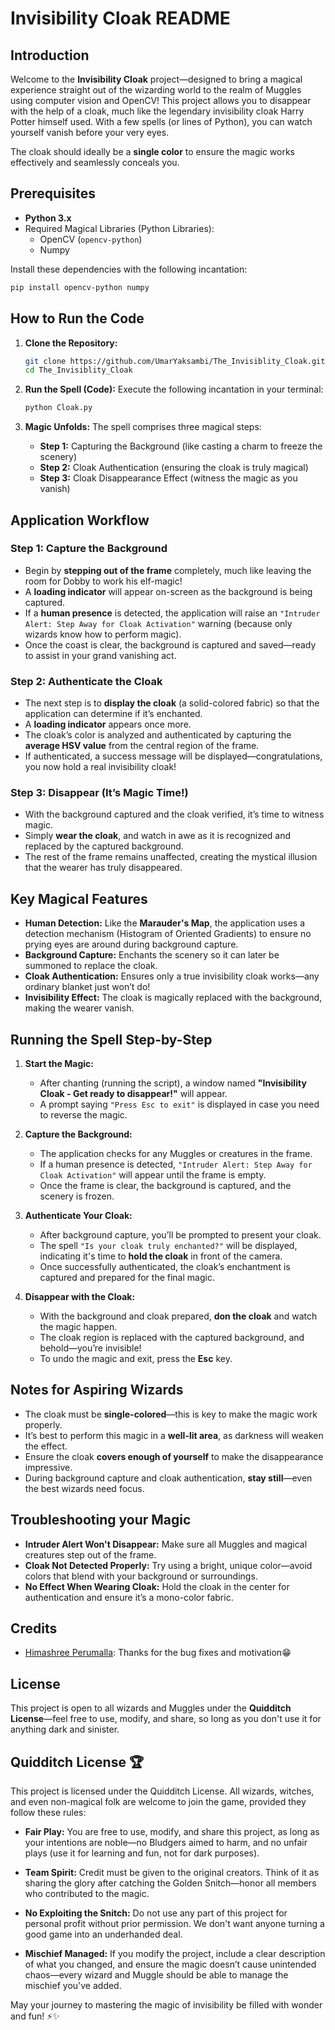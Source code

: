 # Invisibility Cloak README

## Introduction
Welcome to the **Invisibility Cloak** project—designed to bring a magical experience straight out of the wizarding world to the realm of Muggles using computer vision and OpenCV! This project allows you to disappear with the help of a cloak, much like the legendary invisibility cloak Harry Potter himself used. With a few spells (or lines of Python), you can watch yourself vanish before your very eyes.

The cloak should ideally be a **single color** to ensure the magic works effectively and seamlessly conceals you.

## Prerequisites

- **Python 3.x**
- Required Magical Libraries (Python Libraries):
  - OpenCV (`opencv-python`)
  - Numpy

Install these dependencies with the following incantation:

```sh
pip install opencv-python numpy
```

## How to Run the Code

1. **Clone the Repository:**
   ```sh
   git clone https://github.com/UmarYaksambi/The_Invisiblity_Cloak.git
   cd The_Invisiblity_Cloak
   ```

2. **Run the Spell (Code):**
   Execute the following incantation in your terminal:
   ```sh
   python Cloak.py
   ```

3. **Magic Unfolds:**
   The spell comprises three magical steps:
   - **Step 1:** Capturing the Background (like casting a charm to freeze the scenery)
   - **Step 2:** Cloak Authentication (ensuring the cloak is truly magical)
   - **Step 3:** Cloak Disappearance Effect (witness the magic as you vanish)

## Application Workflow

### Step 1: Capture the Background
- Begin by **stepping out of the frame** completely, much like leaving the room for Dobby to work his elf-magic!
- A **loading indicator** will appear on-screen as the background is being captured.
- If a **human presence** is detected, the application will raise an `"Intruder Alert: Step Away for Cloak Activation"` warning (because only wizards know how to perform magic).
- Once the coast is clear, the background is captured and saved—ready to assist in your grand vanishing act.

### Step 2: Authenticate the Cloak
- The next step is to **display the cloak** (a solid-colored fabric) so that the application can determine if it’s enchanted.
- A **loading indicator** appears once more.
- The cloak’s color is analyzed and authenticated by capturing the **average HSV value** from the central region of the frame. 
- If authenticated, a success message will be displayed—congratulations, you now hold a real invisibility cloak!

### Step 3: Disappear (It’s Magic Time!)
- With the background captured and the cloak verified, it’s time to witness magic.
- Simply **wear the cloak**, and watch in awe as it is recognized and replaced by the captured background.
- The rest of the frame remains unaffected, creating the mystical illusion that the wearer has truly disappeared.

## Key Magical Features
- **Human Detection:** Like the **Marauder's Map**, the application uses a detection mechanism (Histogram of Oriented Gradients) to ensure no prying eyes are around during background capture.
- **Background Capture:** Enchants the scenery so it can later be summoned to replace the cloak.
- **Cloak Authentication:** Ensures only a true invisibility cloak works—any ordinary blanket just won’t do!
- **Invisibility Effect:** The cloak is magically replaced with the background, making the wearer vanish.

## Running the Spell Step-by-Step

1. **Start the Magic:**
   - After chanting (running the script), a window named **"Invisibility Cloak - Get ready to disappear!"** will appear.
   - A prompt saying `"Press Esc to exit"` is displayed in case you need to reverse the magic.

2. **Capture the Background:**
   - The application checks for any Muggles or creatures in the frame.
   - If a human presence is detected, `"Intruder Alert: Step Away for Cloak Activation"` will appear until the frame is empty.
   - Once the frame is clear, the background is captured, and the scenery is frozen.

3. **Authenticate Your Cloak:**
   - After background capture, you’ll be prompted to present your cloak.
   - The spell `"Is your cloak truly enchanted?"` will be displayed, indicating it's time to **hold the cloak** in front of the camera.
   - Once successfully authenticated, the cloak’s enchantment is captured and prepared for the final magic.

4. **Disappear with the Cloak:**
   - With the background and cloak prepared, **don the cloak** and watch the magic happen.
   - The cloak region is replaced with the captured background, and behold—you’re invisible!
   - To undo the magic and exit, press the **Esc** key.

## Notes for Aspiring Wizards
- The cloak must be **single-colored**—this is key to make the magic work properly.
- It’s best to perform this magic in a **well-lit area**, as darkness will weaken the effect.
- Ensure the cloak **covers enough of yourself** to make the disappearance impressive.
- During background capture and cloak authentication, **stay still**—even the best wizards need focus.

## Troubleshooting your Magic
- **Intruder Alert Won't Disappear:** Make sure all Muggles and magical creatures step out of the frame.
- **Cloak Not Detected Properly:** Try using a bright, unique color—avoid colors that blend with your background or surroundings.
- **No Effect When Wearing Cloak:** Hold the cloak in the center for authentication and ensure it’s a mono-color fabric.

## Credits
- [Himashree Perumalla](https://github.com/hperumalla-oops): Thanks for the bug fixes and motivation😁

## License
This project is open to all wizards and Muggles under the **Quidditch License**—feel free to use, modify, and share, so long as you don't use it for anything dark and sinister.

## Quidditch License 🏆
This project is licensed under the Quidditch License. All wizards, witches, and even non-magical folk are welcome to join the game, provided they follow these rules:

- **Fair Play:** You are free to use, modify, and share this project, as long as your intentions are noble—no Bludgers aimed to harm, and no unfair plays (use it for learning and fun, not for dark purposes).

- **Team Spirit:** Credit must be given to the original creators. Think of it as sharing the glory after catching the Golden Snitch—honor all members who contributed to the magic.

- **No Exploiting the Snitch:** Do not use any part of this project for personal profit without prior permission. We don't want anyone turning a good game into an underhanded deal.

- **Mischief Managed:** If you modify the project, include a clear description of what you changed, and ensure the magic doesn’t cause unintended chaos—every wizard and Muggle should be able to manage the mischief you've added.

May your journey to mastering the magic of invisibility be filled with wonder and fun! ⚡✨
